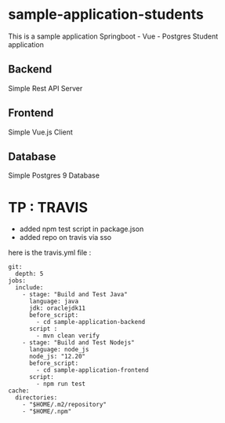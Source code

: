 # sample-application-students

This is a sample application Springboot - Vue - Postgres Student application

## Backend

Simple Rest API Server

## Frontend

Simple Vue.js Client

## Database

Simple Postgres 9 Database

# TP : TRAVIS

- added npm test script in package.json
- added repo on travis via sso

here is the travis.yml file :

```
git:
  depth: 5
jobs:
  include:
    - stage: "Build and Test Java"
      language: java
      jdk: oraclejdk11
      before_script:
        - cd sample-application-backend
      script :
        - mvn clean verify
    - stage: "Build and Test Nodejs"
      language: node_js
      node_js: "12.20"
      before_script:
        - cd sample-application-frontend
      script:
        - npm run test
cache:
  directories:
    - "$HOME/.m2/repository"
    - "$HOME/.npm"
```
